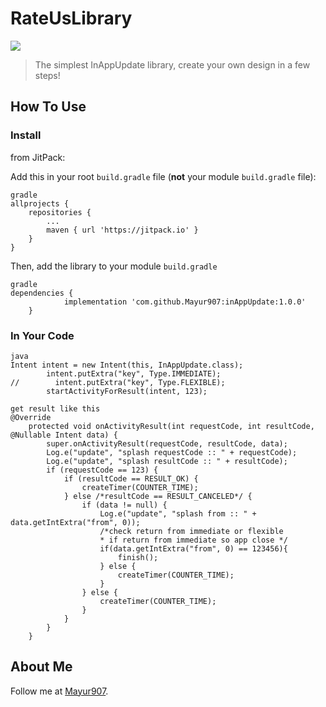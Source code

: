 # RateUsLibrary
[![](https://jitpack.io/v/Mayur907/inAppUpdate.svg)](https://jitpack.io/#Mayur907/inAppUpdate)

>The simplest InAppUpdate library, create your own design in a few steps!
 

## How To Use
### Install
from JitPack:

Add this in your root `build.gradle` file (**not** your module `build.gradle` file):
```
gradle
allprojects {
    repositories {
        ...
        maven { url 'https://jitpack.io' }
    }
}

```
Then, add the library to your module `build.gradle`
```
gradle
dependencies {
	        implementation 'com.github.Mayur907:inAppUpdate:1.0.0'
	}
```

### In Your Code
```
java
Intent intent = new Intent(this, InAppUpdate.class);
        intent.putExtra("key", Type.IMMEDIATE);
//        intent.putExtra("key", Type.FLEXIBLE);
        startActivityForResult(intent, 123);

get result like this
@Override
    protected void onActivityResult(int requestCode, int resultCode, @Nullable Intent data) {
        super.onActivityResult(requestCode, resultCode, data);
        Log.e("update", "splash requestCode :: " + requestCode);
        Log.e("update", "splash resultCode :: " + resultCode);
        if (requestCode == 123) {
            if (resultCode == RESULT_OK) {
                createTimer(COUNTER_TIME);
            } else /*resultCode == RESULT_CANCELED*/ {
                if (data != null) {
                    Log.e("update", "splash from :: " + data.getIntExtra("from", 0));
                    /*check return from immediate or flexible
                    * if return from immediate so app close */
                    if(data.getIntExtra("from", 0) == 123456){
                        finish();
                    } else {
                        createTimer(COUNTER_TIME);
                    }
                } else {
                    createTimer(COUNTER_TIME);
                }
            }
        }
    }
```
## About Me
Follow me at [Mayur907](https://github.com/Mayur907).
